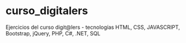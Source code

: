 # curso_digitalers

Ejercicios del curso digit@lers - tecnologías HTML, CSS, JAVASCRIPT, Bootstrap, jQuery, PHP, C#, .NET, SQL
